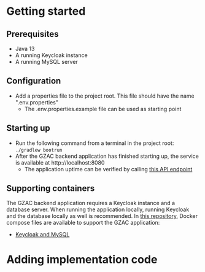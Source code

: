 # Getting started
## Prerequisites
- Java 13
- A running Keycloak instance
- A running MySQL server

## Configuration
- Add a properties file to the project root. This file should have the name ".env.properties"
  - The .env.properties.example file can be used as starting point

## Starting up
- Run the following command from a terminal in the project root: ```./gradlew bootrun```
- After the GZAC backend application has finished starting up, the service is available at http://localhost:8080
  - The application uptime can be verified by calling [this API endpoint](http://localhost:8080/api/ping)

## Supporting containers
The GZAC backend application requires a Keycloak instance and a database server. When running the application locally, running Keycloak and the database locally as well is recommended. In [this repository](https://github.com/generiekzaakafhandelcomponent/gzac-docker-compose), Docker compose files are available to support the GZAC application: 
- [Keycloak and MySQL](https://github.com/generiekzaakafhandelcomponent/gzac-docker-compose/blob/main/keycloak-and-mysql.yml)

# Adding implementation code
